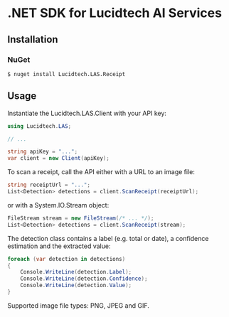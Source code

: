 # .NET SDK for Lucidtech AI Services

## Installation

### NuGet

```
$ nuget install Lucidtech.LAS.Receipt
```

## Usage
Instantiate the Lucidtech.LAS.Client with your API key:

``` C#
using Lucidtech.LAS;

// ...

string apiKey = "...";
var client = new Client(apiKey);
```

To scan a receipt, call the API either with a URL to an image file:
```C#
string receiptUrl = "...";
List<Detection> detections = client.ScanReceipt(receiptUrl);
```

or with a System.IO.Stream object:

```C#
FileStream stream = new FileStream(/* ... */); 
List<Detection> detections = client.ScanReceipt(stream);
```

The detection class contains a label (e.g. total or date), a confidence estimation and the extracted value:
```C#
foreach (var detection in detections)
{
    Console.WriteLine(detection.Label);
    Console.WriteLine(detection.Confidence);
    Console.WriteLine(detection.Value);
}
```

Supported image file types: PNG, JPEG and GIF.
